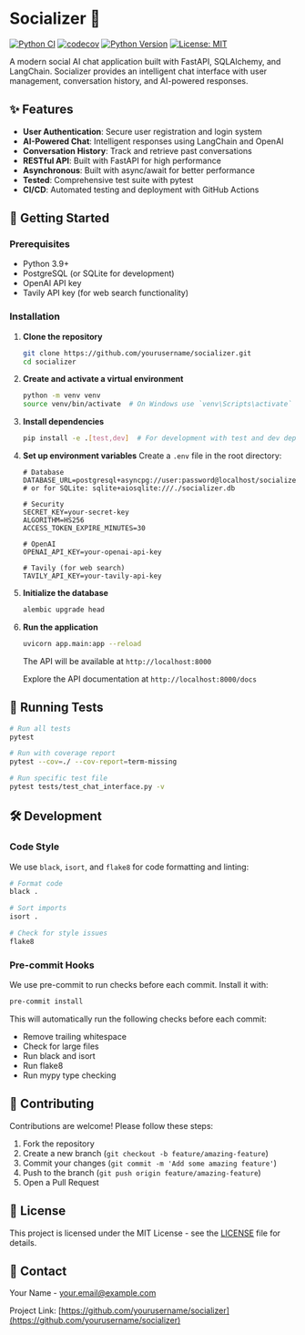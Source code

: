 # Socializer 🚀

[![Python CI](https://github.com/yourusername/socializer/actions/workflows/ci.yml/badge.svg)](https://github.com/yourusername/socializer/actions/workflows/ci.yml)
[![codecov](https://codecov.io/gh/yourusername/socializer/graph/badge.svg?token=YOUR_TOKEN_HERE)](https://codecov.io/gh/yourusername/socializer)
[![Python Version](https://img.shields.io/badge/python-3.9%20%7C%203.10%20%7C%203.11-blue.svg)](https://www.python.org/)
[![License: MIT](https://img.shields.io/badge/License-MIT-yellow.svg)](https://opensource.org/licenses/MIT)

A modern social AI chat application built with FastAPI, SQLAlchemy, and LangChain. Socializer provides an intelligent chat interface with user management, conversation history, and AI-powered responses.

## ✨ Features

- **User Authentication**: Secure user registration and login system
- **AI-Powered Chat**: Intelligent responses using LangChain and OpenAI
- **Conversation History**: Track and retrieve past conversations
- **RESTful API**: Built with FastAPI for high performance
- **Asynchronous**: Built with async/await for better performance
- **Tested**: Comprehensive test suite with pytest
- **CI/CD**: Automated testing and deployment with GitHub Actions

## 🚀 Getting Started

### Prerequisites

- Python 3.9+
- PostgreSQL (or SQLite for development)
- OpenAI API key
- Tavily API key (for web search functionality)

### Installation

1. **Clone the repository**
   ```bash
   git clone https://github.com/yourusername/socializer.git
   cd socializer
   ```

2. **Create and activate a virtual environment**
   ```bash
   python -m venv venv
   source venv/bin/activate  # On Windows use `venv\Scripts\activate`
   ```

3. **Install dependencies**
   ```bash
   pip install -e .[test,dev]  # For development with test and dev dependencies
   ```

4. **Set up environment variables**
   Create a `.env` file in the root directory:
   ```env
   # Database
   DATABASE_URL=postgresql+asyncpg://user:password@localhost/socializer
   # or for SQLite: sqlite+aiosqlite:///./socializer.db
   
   # Security
   SECRET_KEY=your-secret-key
   ALGORITHM=HS256
   ACCESS_TOKEN_EXPIRE_MINUTES=30
   
   # OpenAI
   OPENAI_API_KEY=your-openai-api-key
   
   # Tavily (for web search)
   TAVILY_API_KEY=your-tavily-api-key
   ```

5. **Initialize the database**
   ```bash
   alembic upgrade head
   ```

6. **Run the application**
   ```bash
   uvicorn app.main:app --reload
   ```

   The API will be available at `http://localhost:8000`
   
   Explore the API documentation at `http://localhost:8000/docs`

## 🧪 Running Tests

```bash
# Run all tests
pytest

# Run with coverage report
pytest --cov=./ --cov-report=term-missing

# Run specific test file
pytest tests/test_chat_interface.py -v
```

## 🛠 Development

### Code Style

We use `black`, `isort`, and `flake8` for code formatting and linting:

```bash
# Format code
black .

# Sort imports
isort .

# Check for style issues
flake8
```

### Pre-commit Hooks

We use pre-commit to run checks before each commit. Install it with:

```bash
pre-commit install
```

This will automatically run the following checks before each commit:
- Remove trailing whitespace
- Check for large files
- Run black and isort
- Run flake8
- Run mypy type checking

## 🤝 Contributing

Contributions are welcome! Please follow these steps:

1. Fork the repository
2. Create a new branch (`git checkout -b feature/amazing-feature`)
3. Commit your changes (`git commit -m 'Add some amazing feature'`)
4. Push to the branch (`git push origin feature/amazing-feature`)
5. Open a Pull Request

## 📄 License

This project is licensed under the MIT License - see the [LICENSE](LICENSE) file for details.

## 📧 Contact

Your Name - your.email@example.com

Project Link: [https://github.com/yourusername/socializer](https://github.com/yourusername/socializer)